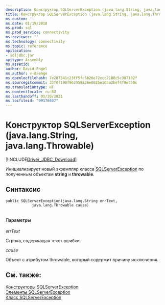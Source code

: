 ```yaml
---
description: Конструктор SQLServerException (java.lang.String, java.lang.Throwable)
title: Конструктор SQLServerException (java.lang.String, java.lang.Throwable) | Документация Майкрософт
ms.custom: ''
ms.date: 01/19/2018
ms.prod: sql
ms.prod_service: connectivity
ms.reviewer: ''
ms.technology: connectivity
ms.topic: reference
apilocation:
- sqljdbc.jar
apitype: Assembly
ms.assetid: ''
author: David-Engel
ms.author: v-daenge
ms.openlocfilehash: 7e207341c23ff5fc5b26e72ecc2188c5c987102f
ms.sourcegitcommit: 33f0f190f962059826e002be165a2bef4f9e350c
ms.translationtype: HT
ms.contentlocale: ru-RU
ms.lasthandoff: 01/30/2021
ms.locfileid: "99176607"
---
```

# <a name="sqlserverexception-constructor-javalangstring-javalangthrowable"></a>Конструктор SQLServerException (java.lang.String, java.lang.Throwable)
[!INCLUDE[Driver_JDBC_Download](../../../includes/driver_jdbc_download.md)]

  Инициализирует новый экземпляр класса [SQLServerException](../../../connect/jdbc/reference/sqlserverexception-class.md) по полученным объектам **string** и **throwable**.

## <a name="syntax"></a>Синтаксис  
  
```  
public SQLServerException(java.lang.String errText,
            java.lang.Throwable cause)
            
```  
  
#### <a name="parameters"></a>Параметры  
 *errText*  
  
 Строка, содержащая текст ошибки.
 
 *cause*  
  
 Объект с атрибутом throwable, который содержит причину исключения.
  
## <a name="see-also"></a>См. также:  
 [Конструкторы SQLServerException](../../../connect/jdbc/reference/sqlserverexception-constructors.md)   
 [Элементы SQLServerException](../../../connect/jdbc/reference/sqlserverexception-members.md)   
 [Класс SQLServerException](../../../connect/jdbc/reference/sqlserverexception-class.md)  
  
  
